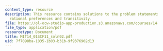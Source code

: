 ```yaml
---
content_type: resource
description: This resource contains solutions to the problem statements related to
  rational preferences and transitivity.
file: https://ol-ocw-studio-app-production.s3.amazonaws.com/courses/14-01sc-principles-of-microeconomics-fall-2011/7f7098ba18351b03b31b9f9376902d13_MIT14_01SCF11_soln02.pdf
file_type: application/pdf
resourcetype: Document
title: MIT14_01SCF11_soln02.pdf
uid: 7f7098ba-1835-1b03-b31b-9f9376902d13
---
```

